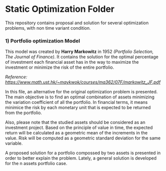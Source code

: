 # Static Optimization Folder

This repository contains proposal and solution for several optimization problems, with non time variant condition.

### 1) Portfolio optimization Model

This model was created by **Harry Markowitz** in 1952 *(Portfolio Selection, The Journal of Finance)*. It contains the solution for the optimal percentage of investment each financial asset has in the way to maximize the investment or minimize the risk of the entire portfolio.

*Reference: https://www.math.ust.hk/~maykwok/courses/ma362/07F/markowitz_JF.pdf*

In this file, an alternative for the original optimization problem is presented. The main objective is to find an optimal combination of assets minimizing the variation coefficient of all the portfolio. In financial terms, it means minimice the risk by each monetary unit that is expected to be returned from the portfolio.

Also, please note that the studied assets should be considered as an investment project. Based on the principle of value in time, the expected return will be calculated as a geometric mean of the increments in the value. Risk will be computed as a geometric standard deviation for the same variable.

A proposed solution for a portfolio compossed by two assets is presented in order to better explain the problem. Lately, a general solution is developed for the n assets portfolio case.

